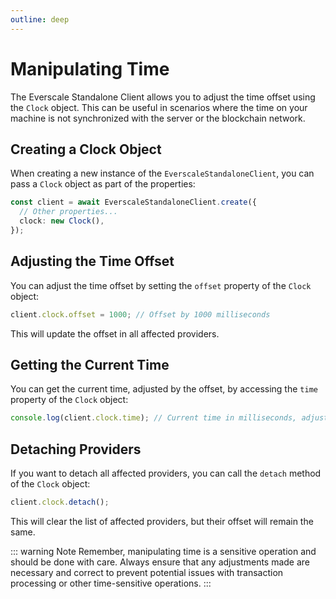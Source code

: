 ```yaml
---
outline: deep
---
```


# Manipulating Time

The Everscale Standalone Client allows you to adjust the time offset using the `Clock` object. This can be useful in scenarios where the time on your machine is not synchronized with the server or the blockchain network.

## Creating a Clock Object

When creating a new instance of the `EverscaleStandaloneClient`, you can pass a `Clock` object as part of the properties:

```typescript
const client = await EverscaleStandaloneClient.create({
  // Other properties...
  clock: new Clock(),
});
```

## Adjusting the Time Offset

You can adjust the time offset by setting the `offset` property of the `Clock` object:

```typescript
client.clock.offset = 1000; // Offset by 1000 milliseconds
```

This will update the offset in all affected providers.

## Getting the Current Time

You can get the current time, adjusted by the offset, by accessing the `time` property of the `Clock` object:

```typescript
console.log(client.clock.time); // Current time in milliseconds, adjusted by the offset
```

## Detaching Providers

If you want to detach all affected providers, you can call the `detach` method of the `Clock` object:

```typescript
client.clock.detach();
```

This will clear the list of affected providers, but their offset will remain the same.

::: warning Note
Remember, manipulating time is a sensitive operation and should be done with care. Always ensure that any adjustments made are necessary and correct to prevent potential issues with transaction processing or other time-sensitive operations.
:::

